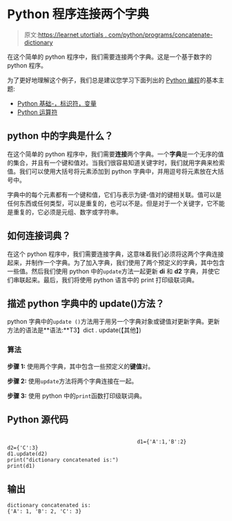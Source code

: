 # Python 程序连接两个字典

> 原文:[https://learnet utortials . com/python/programs/concatenate-dictionary](https://learnetutorials.com/python/programs/concatenate-dictionaries)

在这个简单的 python 程序中，我们需要连接两个字典。这是一个基于数字的 python 程序。

为了更好地理解这个例子，我们总是建议您学习下面列出的 [Python 编程](../ "Python tutorial")的基本主题:

*   [Python 基础-，标识符，变量](../../python/identifiers-variables "operators in python")
*   [Python 运算符](../../python/python-operators "operators in python")

## python 中的字典是什么？

在这个简单的 python 程序中，我们需要**连接**两个字典。一个**字典**是一个无序的值的集合，并且有一个键和值对。当我们很容易知道关键字时，我们就用字典来检索值。我们可以使用大括号将元素添加到 python 字典中，并用逗号将元素放在大括号中。

字典中的每个元素都有一个键和值，它们与表示为键-值对的键相关联。值可以是任何东西或任何类型，可以是重复的，也可以不是。但是对于一个关键字，它不能是重复的，它必须是元组、数字或字符串。

## 如何连接词典？

在这个 python 程序中，我们需要连接字典，这意味着我们必须将这两个字典连接起来，并制作一个字典。为了加入字典，我们使用了两个预定义的字典，其中包含一些值。然后我们使用 python 中的`update`方法一起更新 **di** 和 **d2** 字典，并使它们串联起来。最后，我们将使用 python 语言中的 print 打印级联词典。

## 描述 python 字典中的 update()方法？

python 字典中的`update ()`方法用于用另一个字典对象或键值对更新字典。更新方法的语法是**语法:**T3】dict . update(【其他】)

### 算法

**步骤 1:** 使用两个字典，其中包含一些预定义的**键值**对。

**步骤 2:** 使用`update`方法将两个字典连接在一起。

**步骤 3:** 使用 python 中的`print`函数打印级联词典。

## Python 源代码

```

                                          d1={'A':1,'B':2}
d2={'C':3}
d1.update(d2)
print("dictionary concatenated is:")
print(d1)

```

## 输出

```
dictionary concatenated is:
{'A': 1, 'B': 2, 'C': 3}
```
